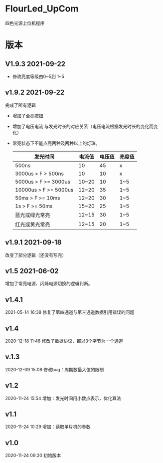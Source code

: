 # FlourLed_UpCom
四色光源上位机程序
# 版本



## V1.9.3 2021-09-22

- 修改亮度等级由0~5到 1~5



## v1.9.2     2021-09-22

完成了所有逻辑
- 增加了全亮按钮

- 增加了电压电流 与发光时长的对应关系（电压电流根据发光时长的变化而变化）

- 常亮状态下不能点亮两种及两种以上的灯珠。

  

  | 发光时间                         | 电流值 | 电压值 | 亮度值 |
  | -------------------------------- | ------ | ------ | ------ |
  | 500ns                            | 10     | 45     | x      |
  | 3000us    >    F    >      500ns | 10     | 10     | x      |
  | 5000us    >    F    >=   3000us  | 10~20  | 10     | 1~5    |
  | 10000us  >  F    >=    5000us    | 12~20  | 35     | 1~5    |
  | 50ms  >  F    >=    10ms         | 12~20  | 30     | 1~5    |
  | 1s  >  F    >=    50ms           | 15~20  | 25     | 1~5    |
  | 蓝光或绿光常亮                   | 12~15  | 30     | 1~5    |
  | 红光或黄光常亮                   | 12~15  | 20     | 1~5    |

  

## v1.9.1     2021-09-18
改变了部分逻辑（还没有写完）


## v1.5 2021-06-02
增加了常亮电源、闪烁电源切换的逻辑判断。

## v1.4.1
2021-05-14   16:38   修复了第四通道与第三通道数据引用错误的问题

## v1.4   
2020-12-18    11:48    修改了数据协议，都以3个字节为一个通道

## v.1.3   
2020-12-09  15:08     修改bug：周期数最大值的限制

## v1.2    
2020-11-24  15:54     增加：发光时间用小数点表示，优化算法

## v1.1    
2020-11-24  10:29     增加：读取单片机的参数

## v1.0    
2020-11-24  09:20     初始版本